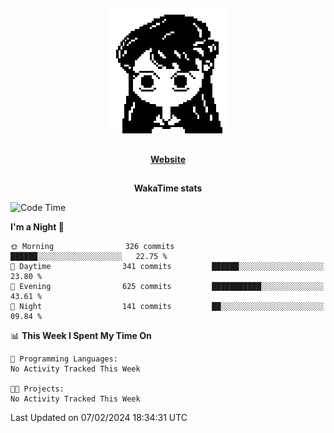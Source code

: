 ##

<p align="center">
  <img src="./person.gif" />
</p>

##

<div align="center">
  <p>
    <strong>
    <a href='https://domm.me'>Website</a>
    </strong>
  </p>
</div>

##

<div align="center">
  <p>
    <strong>
    WakaTime stats
    </strong>
  </p>
</div>

<!--START_SECTION:waka-->
![Code Time](http://img.shields.io/badge/Code%20Time-119%20hrs%2045%20mins-blue)

**I'm a Night 🦉** 

```text
🌞 Morning                326 commits         ██████░░░░░░░░░░░░░░░░░░░   22.75 % 
🌆 Daytime                341 commits         ██████░░░░░░░░░░░░░░░░░░░   23.80 % 
🌃 Evening                625 commits         ███████████░░░░░░░░░░░░░░   43.61 % 
🌙 Night                  141 commits         ██░░░░░░░░░░░░░░░░░░░░░░░   09.84 % 
```


📊 **This Week I Spent My Time On** 

```text
💬 Programming Languages: 
No Activity Tracked This Week

🐱‍💻 Projects: 
No Activity Tracked This Week
```


 Last Updated on 07/02/2024 18:34:31 UTC
<!--END_SECTION:waka-->

